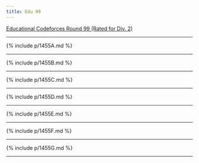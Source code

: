 ```yaml
---
title: Edu 99
---
```


[Educational Codeforces Round 99 (Rated for Div. 2)](https://codeforces.com/contest/1455)

* * *
{% include p/1455A.md %}
* * *
{% include p/1455B.md %}
* * *
{% include p/1455C.md %}
* * *
{% include p/1455D.md %}
* * *
{% include p/1455E.md %}
* * *
{% include p/1455F.md %}
* * *
{% include p/1455G.md %}
* * *

<object data='notes/Edu-99.pdf' width='1000' height='1000' type='application/pdf'/>
